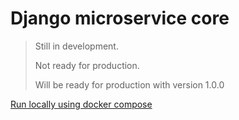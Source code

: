 # Django microservice core

> Still in development.
> 
> Not ready for production.
> 
> Will be ready for production with version 1.0.0

[Run locally using docker compose](docs/run_locally_using_docker_compose.md)
